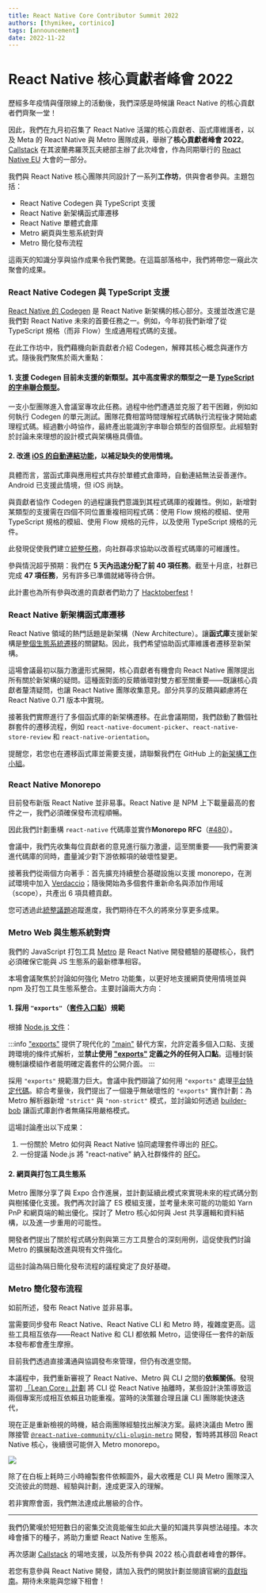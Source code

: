 ```yaml
---
title: React Native Core Contributor Summit 2022
authors: [thymikee, cortinico]
tags: [announcement]
date: 2022-11-22
---
```


# React Native 核心貢獻者峰會 2022

歷經多年疫情與僅限線上的活動後，我們深感是時候讓 React Native 的核心貢獻者們齊聚一堂！

因此，我們在九月初召集了 React Native 活躍的核心貢獻者、函式庫維護者，以及 Meta 的 React Native 與 Metro 團隊成員，舉辦了**核心貢獻者峰會 2022**。[Callstack](https://www.callstack.com/) 在其波蘭弗羅茨瓦夫總部主辦了此次峰會，作為同期舉行的 [React Native EU](https://www.react-native.eu/) 大會的一部分。

我們與 React Native 核心團隊共同設計了一系列**工作坊**，供與會者參與。主題包括：

- React Native Codegen 與 TypeScript 支援
- React Native 新架構函式庫遷移
- React Native 單體式倉庫
- Metro 網頁與生態系統對齊
- Metro 簡化發布流程

這兩天的知識分享與協作成果令我們驚艷。在這篇部落格中，我們將帶您一窺此次聚會的成果。

<!--truncate-->

### React Native Codegen 與 TypeScript 支援

[React Native 的 Codegen](https://github.com/reactwg/react-native-new-architecture/blob/main/docs/codegen.md) 是 React Native 新架構的核心部分。支援並改進它是我們對 React Native 未來的首要任務之一。例如，今年初我們新增了從 TypeScript 規格（而非 Flow）生成通用程式碼的支援。

在此工作坊中，我們藉機向新貢獻者介紹 Codegen，解釋其核心概念與運作方式。隨後我們聚焦於兩大重點：

#### 1. 支援 Codegen **目前未支援的新類型**。其中高度需求的類型之一是 [TypeScript 的字串聯合類型](https://github.com/Titozzz/react-native/tree/codegen-string-union)。

一支小型團隊進入會議室專攻此任務。過程中他們遭遇並克服了若干困難，例如如何執行 Codegen 的單元測試。團隊花費相當時間理解程式碼執行流程後才開始處理程式碼。經過數小時協作，最終產出能識別字串聯合類型的首個原型。此經驗對於討論未來理想的設計模式與架構極具價值。

#### 2. 改進 **[iOS 的自動連結功能](https://github.com/facebook/react-native/pull/34580)**，以補足缺失的使用情境。

具體而言，當函式庫與應用程式共存於單體式倉庫時，自動連結無法妥善運作。Android 已支援此情境，但 iOS 尚缺。

與貢獻者協作 Codegen 的過程讓我們意識到其程式碼庫的複雜性。例如，新增對某類型的支援需在四個不同位置重複相同程式碼：使用 Flow 規格的模組、使用 TypeScript 規格的模組、使用 Flow 規格的元件，以及使用 TypeScript 規格的元件。

此發現促使我們建立[統整任務](https://github.com/facebook/react-native/issues/34872)，向社群尋求協助以改善程式碼庫的可維護性。

參與情況超乎預期：我們在 **5 天內迅速分配了前 40 項任務**。截至十月底，社群已完成 **47 項任務**，另有許多已準備就緒等待合併。

此計畫也為所有參與改進的貢獻者們助力了 [Hacktoberfest](https://hacktoberfest.com/)！

### React Native 新架構函式庫遷移

React Native 領域的熱門話題是新架構（New Architecture）。讓**函式庫**支援新架構是[整個生態系統遷移](/blog/2022/06/16/resources-migrating-your-react-native-library-to-the-new-architecture)的關鍵點。因此，我們希望協助函式庫維護者遷移至新架構。

這場會議最初以腦力激盪形式展開，核心貢獻者有機會向 React Native 團隊提出所有關於新架構的疑問。這種面對面的反饋循環對雙方都至關重要——既讓核心貢獻者釐清疑問，也讓 React Native 團隊收集意見。部分共享的反饋與顧慮將在 React Native 0.71 版本中實現。

接著我們實際進行了多個函式庫的新架構遷移。在此會議期間，我們啟動了數個社群套件的遷移流程，例如 `react-native-document-picker`、`react-native-store-review` 和 `react-native-orientation`。

提醒您，若您也在遷移函式庫並需要支援，請聯繫我們在 GitHub 上的[新架構工作小組](https://github.com/reactwg/react-native-new-architecture)。

### React Native Monorepo

目前發布新版 React Native 並非易事。React Native 是 NPM 上下載量最高的套件之一，我們必須確保發布流程順暢。

因此我們計劃重構 `react-native` 代碼庫並實作**Monorepo RFC**（[#480](https://github.com/react-native-community/discussions-and-proposals/pull/480)）。

會議中，我們先收集每位貢獻者的意見進行腦力激盪，這至關重要——我們需要演進代碼庫的同時，盡量減少對下游依賴項的破壞性變更。

接著我們從兩個方向著手：首先擴充持續整合基礎設施以支援 monorepo，在測試環境中加入 [Verdaccio](https://verdaccio.org/)；隨後開始為多個套件重新命名與添加作用域（scope），共產出 6 項具體貢獻。

您可透過此[統整議題](https://github.com/facebook/react-native/issues/34692)追蹤進度，我們期待在不久的將來分享更多成果。

### Metro Web 與生態系統對齊

我們的 JavaScript 打包工具 [Metro](https://github.com/facebook/metro) 是 React Native 開發體驗的基礎核心，我們必須確保它能與 JS 生態系的最新標準相容。

本場會議聚焦於討論如何強化 Metro 功能集，以更好地支援網頁使用情境並與 npm 及打包工具生態系整合。主要討論兩大方向：

#### 1. 採用 `"exports"`（[套件入口點](https://nodejs.org/api/packages.html#package-entry-points)）規範

根據 [Node.js 文件](https://nodejs.org/api/packages.html#package-entry-points)：

<!-- alex ignore clearly -->

:::info
["exports"](https://nodejs.org/api/packages.html#exports) 提供了現代化的 ["main"](https://nodejs.org/api/packages.html#main) 替代方案，允許定義多個入口點、支援跨環境的條件式解析，並**禁止使用 ["exports"](https://nodejs.org/api/packages.html#exports) 定義之外的任何入口點**。這種封裝機制讓模組作者能明確定義套件的公開介面。
:::

採用 `"exports"` 規範潛力巨大。會議中我們辯論了如何用 `"exports"` 處理[平台特定代碼](/docs/platform-specific-code#platform-specific-extensions)。綜合考量後，我們提出了一個幾乎無破壞性的 `"exports"` 實作計劃：為 Metro 解析器新增 `"strict"` 與 `"non-strict"` 模式，並討論如何透過 [builder-bob](https://github.com/callstack/react-native-builder-bob) 讓函式庫創作者無痛採用嚴格模式。

這場討論產出以下成果：

1. 一份關於 Metro 如何與 React Native 協同處理套件導出的 [RFC](https://github.com/react-native-community/discussions-and-proposals/pull/534)。
2. 一份提議 Node.js 將 "react-native" 納入社群條件的 [RFC](https://github.com/nodejs/node/pull/45367)。

#### 2. 網頁與打包工具生態系

Metro 團隊分享了與 Expo 合作進展，並計劃延續此模式來實現未來的程式碼分割與樹搖優化支援。我們再次討論了 ES 模組支援，並考量未來可能的功能如 Yarn PnP 和網頁端的輸出優化。探討了 Metro 核心如何與 Jest 共享邏輯和資料結構，以及進一步重用的可能性。

開發者們提出了關於程式碼分割與第三方工具整合的深刻用例，這促使我們討論 Metro 的擴展點改進與現有文件強化。

這些討論為隔日簡化發布流程的議程奠定了良好基礎。

### Metro 簡化發布流程

如前所述，發布 React Native 並非易事。

當需要同步發布 React Native、React Native CLI 和 Metro 時，複雜度更高。這些工具相互依存——React Native 和 CLI 都依賴 Metro，這使得任一套件的新版本發布都會產生摩擦。

目前我們透過直接溝通與協調發布來管理，但仍有改進空間。

本議程中，我們重新審視了 React Native、Metro 與 CLI 之間的**依賴關係**。發現當初 [「Lean Core」計劃](https://github.com/react-native-community/discussions-and-proposals/issues/6) 將 CLI 從 React Native 抽離時，某些設計決策導致這兩個專案形成相互依賴且功能重複。當時的決策雖合理且讓 CLI 團隊能快速迭代，

現在正是重新檢視的時機，結合兩團隊經驗找出解決方案。最終決議由 Metro 團隊接管 [`@react-native-community/cli-plugin-metro`](https://github.com/react-native-community/cli/tree/main/packages/cli-plugin-metro) 開發，暫時將其移回 React Native 核心，後續很可能併入 Metro monorepo。

![](/blog/assets/core-contributor-summit-2022.jpg)

除了在白板上耗時三小時繪製套件依賴圖外，最大收穫是 CLI 與 Metro 團隊深入交流彼此的問題、經驗與計劃，達成更深入的理解。

若非實際會面，我們無法達成此層級的合作。

---

我們仍驚嘆於短短數日的密集交流竟能催生如此大量的知識共享與想法碰撞。本次峰會播下的種子，將助力重塑 React Native 生態系。

再次感謝 [Callstack](https://www.callstack.com/) 的場地支援，以及所有參與 2022 核心貢獻者峰會的夥伴。

若您有意參與 React Native 開發，請加入我們的開放計劃並閱讀官網的[貢獻指南](https://reactnative.dev/contributing/overview)。期待未來能與您線下相會！